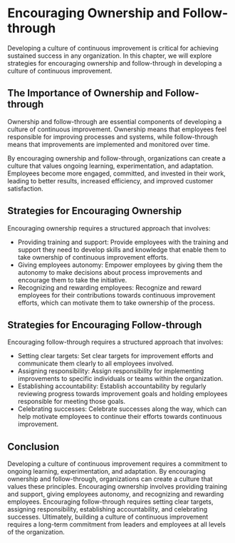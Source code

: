 Encouraging Ownership and Follow-through
===================================================================================================

Developing a culture of continuous improvement is critical for achieving sustained success in any organization. In this chapter, we will explore strategies for encouraging ownership and follow-through in developing a culture of continuous improvement.

The Importance of Ownership and Follow-through
----------------------------------------------

Ownership and follow-through are essential components of developing a culture of continuous improvement. Ownership means that employees feel responsible for improving processes and systems, while follow-through means that improvements are implemented and monitored over time.

By encouraging ownership and follow-through, organizations can create a culture that values ongoing learning, experimentation, and adaptation. Employees become more engaged, committed, and invested in their work, leading to better results, increased efficiency, and improved customer satisfaction.

Strategies for Encouraging Ownership
------------------------------------

Encouraging ownership requires a structured approach that involves:

* Providing training and support: Provide employees with the training and support they need to develop skills and knowledge that enable them to take ownership of continuous improvement efforts.
* Giving employees autonomy: Empower employees by giving them the autonomy to make decisions about process improvements and encourage them to take the initiative.
* Recognizing and rewarding employees: Recognize and reward employees for their contributions towards continuous improvement efforts, which can motivate them to take ownership of the process.

Strategies for Encouraging Follow-through
-----------------------------------------

Encouraging follow-through requires a structured approach that involves:

* Setting clear targets: Set clear targets for improvement efforts and communicate them clearly to all employees involved.
* Assigning responsibility: Assign responsibility for implementing improvements to specific individuals or teams within the organization.
* Establishing accountability: Establish accountability by regularly reviewing progress towards improvement goals and holding employees responsible for meeting those goals.
* Celebrating successes: Celebrate successes along the way, which can help motivate employees to continue their efforts towards continuous improvement.

Conclusion
----------

Developing a culture of continuous improvement requires a commitment to ongoing learning, experimentation, and adaptation. By encouraging ownership and follow-through, organizations can create a culture that values these principles. Encouraging ownership involves providing training and support, giving employees autonomy, and recognizing and rewarding employees. Encouraging follow-through requires setting clear targets, assigning responsibility, establishing accountability, and celebrating successes. Ultimately, building a culture of continuous improvement requires a long-term commitment from leaders and employees at all levels of the organization.
